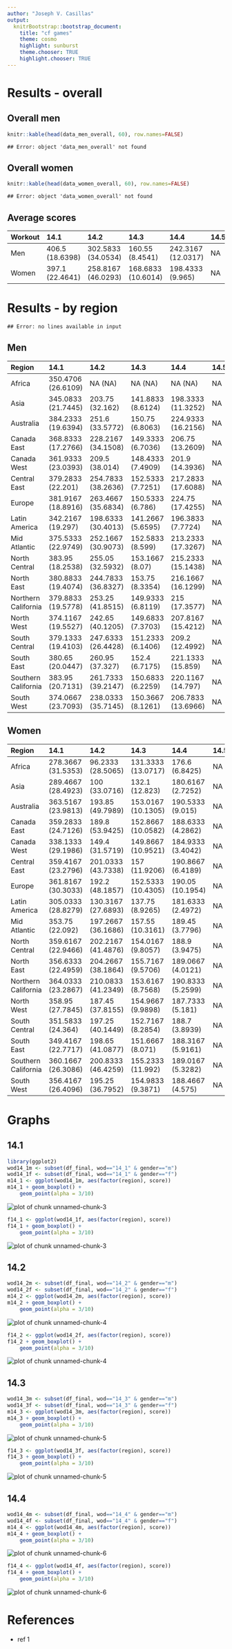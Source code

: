 ```yaml
---
author: "Joseph V. Casillas"
output:
  knitrBootstrap::bootstrap_document:
    title: "cf games"
    theme: cosmo
    highlight: sunburst
    theme.chooser: TRUE
    highlight.chooser: TRUE
---
```



# Results - overall



## Overall men

```r
knitr::kable(head(data_men_overall, 60), row.names=FALSE)
```

```
## Error: object 'data_men_overall' not found
```

## Overall women


```r
knitr::kable(head(data_women_overall, 60), row.names=FALSE)
```

```
## Error: object 'data_women_overall' not found
```

## Average scores

| Workout    | 14.1 | 14.2 | 14.3 | 14.4 | 14.5 |
|:-----------|:-----|:-----|:-----|:-----|:-----|
| Men | 406.5 (18.6398) | 302.5833 (34.0534) | 160.55 (8.4541) | 242.3167 (12.0317) | NA |
| Women | 397.1 (22.4641) | 258.8167 (46.0293) | 168.6833 (10.6014) | 198.4333 (9.965) | NA |

# Results - by region


```
## Error: no lines available in input
```

## Men

| Region    | 14.1 | 14.2 | 14.3 | 14.4 | 14.5 |
|:-----------|:-----|:-----|:-----|:-----|:-----|
| Africa | 350.4706 (26.6109) | NA (NA) | NA (NA) | NA (NA) | NA |
| Asia | 345.0833 (21.7445) | 203.75 (32.162) | 141.8833 (8.6124) | 198.3333 (11.3252) | NA |
| Australia | 384.2333 (19.6394) | 251.6 (33.5772) | 150.75 (6.8063) | 224.9333 (16.2156) | NA |
| Canada East | 368.8333 (17.2766) | 228.2167 (34.1508) | 149.3333 (6.7036) | 206.75 (13.2609) | NA |
| Canada West | 361.9333 (23.0393) | 209.5 (38.014) | 148.4333 (7.4909) | 201.9 (14.3936) | NA |
| Central East | 379.2833 (22.201) | 254.7833 (38.2636) | 152.5333 (7.7251) | 217.2833 (17.6088) | NA |
| Europe | 381.9167 (18.8916) | 263.4667 (35.6834) | 150.5333 (6.786) | 224.75 (17.4255) | NA |
| Latin America | 342.2167 (19.297) | 198.6333 (30.4013) | 141.2667 (5.6595) | 196.3833 (7.7724) | NA |
| Mid Atlantic | 375.5333 (22.9749) | 252.1667 (30.9073) | 152.5833 (8.599) | 213.2333 (17.3267) | NA |
| North Central | 383.95 (18.2538) | 255.05 (32.5932) | 153.1667 (8.07) | 215.2333 (15.1438) | NA |
| North East | 380.8833 (19.4074) | 244.7833 (36.8327) | 153.75 (8.3354) | 216.1667 (16.1299) | NA |
| Northern California | 379.8833 (19.5778) | 253.25 (41.8515) | 149.9333 (6.8119) | 215 (17.3577) | NA |
| North West | 374.1167 (19.5527) | 242.65 (40.1205) | 149.6833 (7.3703) | 207.8167 (15.4212) | NA |
| South Central | 379.1333 (19.4103) | 247.6333 (26.4428) | 151.2333 (6.1406) | 209.2 (12.4992) | NA |
| South East | 380.65 (20.0447) | 260.95 (37.327) | 152.4 (6.7175) | 221.1333 (15.859) | NA |
| Southern California | 383.95 (20.7131) | 261.7333 (39.2147) | 150.6833 (6.2259) | 220.1167 (14.797) | NA |
| South West | 374.0667 (23.7093) | 238.0333 (35.7145) | 150.3667 (8.1261) | 206.7833 (13.6966) | NA |

## Women

| Region    | 14.1 | 14.2 | 14.3 | 14.4 | 14.5 |
|:-----------|:-----|:-----|:-----|:-----|:-----|
| Africa | 278.3667 (31.5353) | 96.2333 (28.5065) | 131.3333 (13.0717) | 176.6 (6.8425) | NA |
| Asia | 289.4667 (28.4923) | 100 (33.0716) | 132.1 (12.823) | 180.6167 (2.7252) | NA |
| Australia | 363.5167 (23.9813) | 193.85 (49.7989) | 153.0167 (10.1305) | 190.5333 (9.015) | NA |
| Canada East | 359.2833 (24.7126) | 189.8 (53.9425) | 152.8667 (10.0582) | 188.6333 (4.2862) | NA |
| Canada West | 338.1333 (29.1986) | 149.4 (31.5719) | 149.8667 (10.9521) | 184.9333 (3.4042) | NA |
| Central East | 359.4167 (23.2796) | 201.0333 (43.7338) | 157 (11.9206) | 190.8667 (6.4189) | NA |
| Europe | 361.8167 (30.3033) | 192.2 (48.1857) | 152.5333 (10.4305) | 190.05 (10.1954) | NA |
| Latin America | 305.0333 (28.8279) | 130.3167 (27.6893) | 137.75 (8.9265) | 181.6333 (2.4972) | NA |
| Mid Atlantic | 353.75 (22.092) | 197.2667 (36.1686) | 157.55 (10.3161) | 189.45 (3.7796) | NA |
| North Central | 359.6167 (22.9466) | 202.2167 (41.4876) | 154.0167 (9.8057) | 188.9 (3.9475) | NA |
| North East | 356.6333 (22.4959) | 204.2667 (38.1864) | 155.7167 (9.5706) | 189.0667 (4.0121) | NA |
| Northern California | 364.0333 (23.2867) | 210.0833 (41.2349) | 153.6167 (8.7568) | 190.8333 (5.2599) | NA |
| North West | 358.95 (27.7845) | 187.45 (37.8155) | 154.9667 (9.9898) | 187.7333 (5.181) | NA |
| South Central | 351.5833 (24.364) | 197.25 (40.1449) | 152.7167 (8.2854) | 188.7 (3.8939) | NA |
| South East | 349.4167 (22.7717) | 198.65 (41.0877) | 151.6667 (8.071) | 188.3167 (5.9161) | NA |
| Southern California | 360.1667 (26.3086) | 200.8333 (46.4259) | 155.2333 (11.992) | 189.0167 (5.3282) | NA |
| South West | 356.4167 (26.4096) | 195.25 (36.7952) | 154.9833 (9.3871) | 188.4667 (4.575) | NA |




# Graphs

## 14.1


```r
library(ggplot2)
wod14_1m <- subset(df_final, wod=="14_1" & gender=="m")
wod14_1f <- subset(df_final, wod=="14_1" & gender=="f")
m14_1 <- ggplot(wod14_1m, aes(factor(region), score))
m14_1 + geom_boxplot() +
    geom_point(alpha = 3/10)
```

![plot of chunk unnamed-chunk-3](assets/fig/unnamed-chunk-31.png) 

```r
f14_1 <- ggplot(wod14_1f, aes(factor(region), score))
f14_1 + geom_boxplot() +
    geom_point(alpha = 3/10)
```

![plot of chunk unnamed-chunk-3](assets/fig/unnamed-chunk-32.png) 

## 14.2


```r
wod14_2m <- subset(df_final, wod=="14_2" & gender=="m")
wod14_2f <- subset(df_final, wod=="14_2" & gender=="f")
m14_2 <- ggplot(wod14_2m, aes(factor(region), score))
m14_2 + geom_boxplot() +
    geom_point(alpha = 3/10)
```

![plot of chunk unnamed-chunk-4](assets/fig/unnamed-chunk-41.png) 

```r
f14_2 <- ggplot(wod14_2f, aes(factor(region), score))
f14_2 + geom_boxplot() +
    geom_point(alpha = 3/10)
```

![plot of chunk unnamed-chunk-4](assets/fig/unnamed-chunk-42.png) 

## 14.3


```r
wod14_3m <- subset(df_final, wod=="14_3" & gender=="m")
wod14_3f <- subset(df_final, wod=="14_3" & gender=="f")
m14_3 <- ggplot(wod14_3m, aes(factor(region), score))
m14_3 + geom_boxplot() +
    geom_point(alpha = 3/10)
```

![plot of chunk unnamed-chunk-5](assets/fig/unnamed-chunk-51.png) 

```r
f14_3 <- ggplot(wod14_3f, aes(factor(region), score))
f14_3 + geom_boxplot() +
    geom_point(alpha = 3/10)
```

![plot of chunk unnamed-chunk-5](assets/fig/unnamed-chunk-52.png) 

## 14.4


```r
wod14_4m <- subset(df_final, wod=="14_4" & gender=="m")
wod14_4f <- subset(df_final, wod=="14_4" & gender=="f")
m14_4 <- ggplot(wod14_4m, aes(factor(region), score))
m14_4 + geom_boxplot() +
    geom_point(alpha = 3/10)
```

![plot of chunk unnamed-chunk-6](assets/fig/unnamed-chunk-61.png) 

```r
f14_4 <- ggplot(wod14_4f, aes(factor(region), score))
f14_4 + geom_boxplot() +
    geom_point(alpha = 3/10)
```

![plot of chunk unnamed-chunk-6](assets/fig/unnamed-chunk-62.png) 

# References

- ref 1

